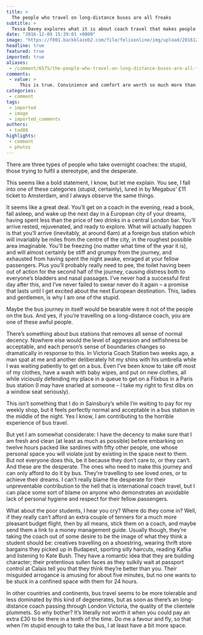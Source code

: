 ```yaml
---
title: >
  The people who travel on long-distance buses are all freaks
subtitle: >
  Tessa Davey explores what it is about coach travel that makes people so inconsiderate.
date: "2016-12-09 15:39:01 +0000"
image: "https://f001.backblazeb2.com/file/felixonline/img/upload/201612091538-felix-Screen Shot 2016-12-09 at 15.36.58.png"
headline: true
featured: true
imported: true
aliases:
 - /comment/6575/the-people-who-travel-on-long-distance-buses-are-all-freaks
comments:
 - value: >
     This is true. Convinience and comfort are worth so much more than the moral degradation of getting a long distance bus.
categories:
 - comment
tags:
 - imported
 - image
 - imported_comments
authors:
 - tad08
highlights:
 - comment
 - photos
---
```


There are three types of people who take overnight coaches: the stupid, those trying to fulfil a stereotype, and the desperate.

This seems like a bold statement, I know, but let me explain. You see, I fall into one of these categories (stupid, certainly), lured in by Megabus’ £11 ticket to Amsterdam, and I always observe the same things.

It seems like a great deal. You’ll get on a coach in the evening, read a book, fall asleep, and wake up the next day in a European city of your dreams, having spent less than the price of two drinks in a central London bar. You’ll arrive rested, rejuvenated, and ready to explore. What will actually happen is that you’ll arrive (inevitably, at around 6am) at a foreign bus station which will invariably be miles from the centre of the city, in the roughest possible area imaginable. You’ll be freezing (no matter what time of the year it is), and will almost certainly be stiff and grumpy from the journey, and exhausted from having spent the night awake, enraged at your fellow passengers. Plus you’ll probably really need to pee, the toilet having been out of action for the second half of the journey, causing distress both to everyone’s bladders and nasal passages. I’ve never had a successful first day after this, and I’ve never failed to swear never do it again – a promise that lasts until I get excited about the next European destination. This, ladies and gentlemen, is why I am one of the stupid.

Maybe the bus journey in itself would be bearable were it not of the people on the bus. And yes, if you’re travelling on a long-distance coach, you are one of these awful people.

There’s something about bus stations that removes all sense of normal decency. Nowhere else would the level of aggression and selfishness be acceptable, and each person’s sense of boundaries changes so dramatically in response to this. In Victoria Coach Station two weeks ago, a man spat at me and another deliberately hit my shins with his umbrella while I was waiting patiently to get on a bus. Even I’ve been know to take off most of my clothes, have a wash with baby wipes, and put on new clothes, all while viciously defending my place in a queue to get on a Flixbus in a Paris bus station (I may have snarled at someone – I take my right to first dibs on a window seat seriously).

This isn’t something that I do in Sainsbury’s while I’m waiting to pay for my weekly shop, but it feels perfectly normal and acceptable in a bus station in the middle of the night. Yes I know, I am contributing to the horrible experience of bus travel.

But yet I am somewhat considerate: I have the decency to make sure that I am fresh and clean (at least as much as possible) before embarking on twelve hours packed like sardines with fifty other people, one whose personal space you will violate just by existing in the space next to them. But not everyone does this, be it because they don’t care to, or they can’t. And these are the desperate. The ones who need to make this journey and can only afford to do it by bus. They’re travelling to see loved ones, or to achieve their dreams. I can’t really blame the desperate for their unpreventable contribution to the hell that is international coach travel, but I can place some sort of blame on anyone who demonstrates an avoidable lack of personal hygiene and respect for their fellow passengers.

What about the poor students, I hear you cry? Where do they come in? Well, if they really can’t afford an extra couple of tenners for a much more pleasant budget flight, then by all means, stick them on a coach, and maybe send them a link to a money management guide. Usually though, they’re taking the coach out of some desire to be the image of what they think a student should be: creatives travelling on a shoestring, wearing thrift store bargains they picked up in Budapest, sporting silly haircuts, reading Kafka and listening to Kate Bush. They have a romantic idea that they are building character; their pretentious sullen faces as they sulkily wait at passport control at Calais tell you that they think they’re better than you. Their misguided arrogance is amusing for about five minutes, but no one wants to be stuck in a confined space with them for 24 hours.

In other countries and continents, bus travel seems to be more tolerable and less dominated by this kind of degenerates, but as soon as there’s an long-distance coach passing through London Victoria, the quality of the clientele plummets. So why bother? It’s literally not worth it when you could pay an extra £30 to be there in a tenth of the time. Do me a favour and fly, so that when I’m stupid enough to take the bus, I at least have a bit more space.
